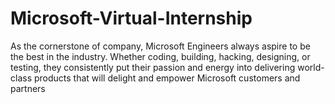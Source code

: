 # Microsoft-Virtual-Internship
As the cornerstone of company, Microsoft Engineers always aspire to be the best in the industry. Whether coding, building, hacking, designing, or testing, they consistently put their passion and energy into delivering world-class products that will delight and empower Microsoft customers and partners
